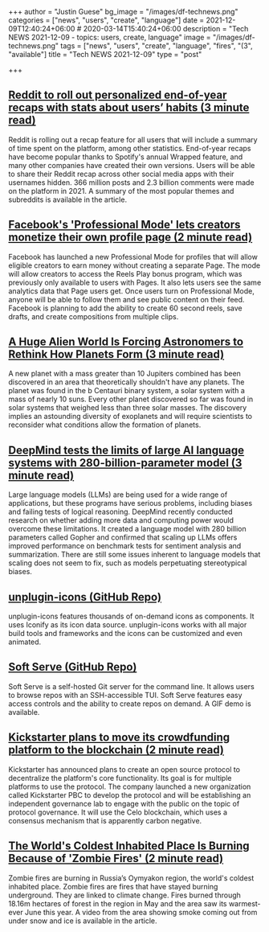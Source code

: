 +++
author = "Justin Guese"
bg_image = "/images/df-technews.png"
categories = ["news", "users", "create", "language"]
date = 2021-12-09T12:40:24+06:00 # 2020-03-14T15:40:24+06:00
description = "Tech NEWS 2021-12-09 - topics: users, create, language"
image = "/images/df-technews.png"
tags = ["news", "users", "create", "language", "fires", "(3", "available"]
title = "Tech NEWS 2021-12-09"
type = "post"

+++

## [Reddit to roll out personalized end-of-year recaps with stats about users’ habits (3 minute read)](https://techcrunch.com/2021/12/08/reddit-rolls-out-personalized-end-of-year-recaps-with-stats-about-users-habits/)

Reddit is rolling out a recap feature for all users that will include a summary of time spent on the platform, among other statistics. End-of-year recaps have become popular thanks to Spotify's annual Wrapped feature, and many other companies have created their own versions. Users will be able to share their Reddit recap across other social media apps with their usernames hidden. 366 million posts and 2.3 billion comments were made on the platform in 2021. A summary of the most popular themes and subreddits is available in the article.

## [Facebook's 'Professional Mode' lets creators monetize their own profile page (2 minute read)](https://www.engadget.com/facebook-introduces-a-new-professional-mode-for-creators-140006876.html)

Facebook has launched a new Professional Mode for profiles that will allow eligible creators to earn money without creating a separate Page. The mode will allow creators to access the Reels Play bonus program, which was previously only available to users with Pages. It also lets users see the same analytics data that Page users get. Once users turn on Professional Mode, anyone will be able to follow them and see public content on their feed. Facebook is planning to add the ability to create 60 second reels, save drafts, and create compositions from multiple clips.

## [A Huge Alien World Is Forcing Astronomers to Rethink How Planets Form (3 minute read)](https://interestingengineering.com/a-huge-alien-world-is-forcing-astronomers-to-rethink-how-planets-form)

A new planet with a mass greater than 10 Jupiters combined has been discovered in an area that theoretically shouldn't have any planets. The planet was found in the b Centauri binary system, a solar system with a mass of nearly 10 suns. Every other planet discovered so far was found in solar systems that weighed less than three solar masses. The discovery implies an astounding diversity of exoplanets and will require scientists to reconsider what conditions allow the formation of planets.

## [DeepMind tests the limits of large AI language systems with 280-billion-parameter model (3 minute read)](https://www.theverge.com/2021/12/8/22822199/large-language-models-ai-deepmind-scaling-gopher)

Large language models (LLMs) are being used for a wide range of applications, but these programs have serious problems, including biases and failing tests of logical reasoning. DeepMind recently conducted research on whether adding more data and computing power would overcome these limitations. It created a language model with 280 billion parameters called Gopher and confirmed that scaling up LLMs offers improved performance on benchmark tests for sentiment analysis and summarization. There are still some issues inherent to language models that scaling does not seem to fix, such as models perpetuating stereotypical biases.

## [unplugin-icons (GitHub Repo)](https://github.com/antfu/unplugin-icons?ref=reactjsexample.com)

unplugin-icons features thousands of on-demand icons as components. It uses Iconify as its icon data source. unplugin-icons works with all major build tools and frameworks and the icons can be customized and even animated.

## [Soft Serve (GitHub Repo)](https://github.com/charmbracelet/soft-serve)

Soft Serve is a self-hosted Git server for the command line. It allows users to browse repos with an SSH-accessible TUI. Soft Serve features easy access controls and the ability to create repos on demand. A GIF demo is available.

## [Kickstarter plans to move its crowdfunding platform to the blockchain (2 minute read)](https://techcrunch.com/2021/12/08/kickstarter-plans-to-move-its-crowdfunding-platform-to-the-blockchain/)

Kickstarter has announced plans to create an open source protocol to decentralize the platform's core functionality. Its goal is for multiple platforms to use the protocol. The company launched a new organization called Kickstarter PBC to develop the protocol and will be establishing an independent governance lab to engage with the public on the topic of protocol governance. It will use the Celo blockchain, which uses a consensus mechanism that is apparently carbon negative.

## [The World's Coldest Inhabited Place Is Burning Because of 'Zombie Fires' (2 minute read)](https://www.vice.com/en/article/n7nz7d/the-worlds-coldest-inhabited-place-is-burning-because-of-zombie-fires)

Zombie fires are burning in Russia’s Oymyakon region, the world's coldest inhabited place. Zombie fires are fires that have stayed burning underground. They are linked to climate change. Fires burned through 18.16m hectares of forest in the region in May and the area saw its warmest-ever June this year. A video from the area showing smoke coming out from under snow and ice is available in the article.

